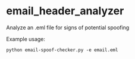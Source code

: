 # email_header_analyzer
Analyze an .eml file for signs of potential spoofing

Example usage:
```
python email-spoof-checker.py -e email.eml
```
